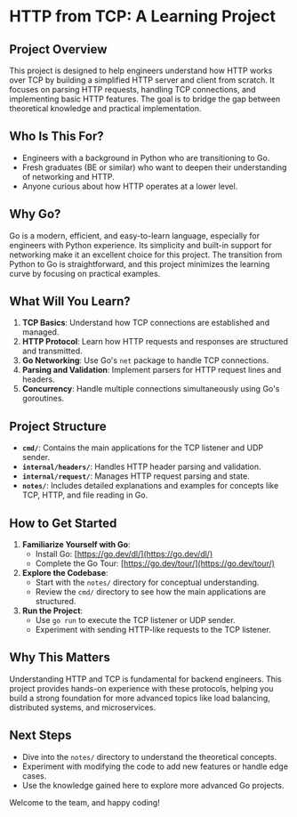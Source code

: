 # HTTP from TCP: A Learning Project

## **Project Overview**
This project is designed to help engineers understand how HTTP works over TCP by building a simplified HTTP server and client from scratch. It focuses on parsing HTTP requests, handling TCP connections, and implementing basic HTTP features. The goal is to bridge the gap between theoretical knowledge and practical implementation.

## **Who Is This For?**
- Engineers with a background in Python who are transitioning to Go.
- Fresh graduates (BE or similar) who want to deepen their understanding of networking and HTTP.
- Anyone curious about how HTTP operates at a lower level.

## **Why Go?**
Go is a modern, efficient, and easy-to-learn language, especially for engineers with Python experience. Its simplicity and built-in support for networking make it an excellent choice for this project. The transition from Python to Go is straightforward, and this project minimizes the learning curve by focusing on practical examples.

## **What Will You Learn?**
1. **TCP Basics**: Understand how TCP connections are established and managed.
2. **HTTP Protocol**: Learn how HTTP requests and responses are structured and transmitted.
3. **Go Networking**: Use Go's `net` package to handle TCP connections.
4. **Parsing and Validation**: Implement parsers for HTTP request lines and headers.
5. **Concurrency**: Handle multiple connections simultaneously using Go's goroutines.

## **Project Structure**
- **`cmd/`**: Contains the main applications for the TCP listener and UDP sender.
- **`internal/headers/`**: Handles HTTP header parsing and validation.
- **`internal/request/`**: Manages HTTP request parsing and state.
- **`notes/`**: Includes detailed explanations and examples for concepts like TCP, HTTP, and file reading in Go.

## **How to Get Started**
1. **Familiarize Yourself with Go**:
   - Install Go: [https://go.dev/dl/](https://go.dev/dl/)
   - Complete the Go Tour: [https://go.dev/tour/](https://go.dev/tour/)
2. **Explore the Codebase**:
   - Start with the `notes/` directory for conceptual understanding.
   - Review the `cmd/` directory to see how the main applications are structured.
3. **Run the Project**:
   - Use `go run` to execute the TCP listener or UDP sender.
   - Experiment with sending HTTP-like requests to the TCP listener.

## **Why This Matters**
Understanding HTTP and TCP is fundamental for backend engineers. This project provides hands-on experience with these protocols, helping you build a strong foundation for more advanced topics like load balancing, distributed systems, and microservices.

## **Next Steps**
- Dive into the `notes/` directory to understand the theoretical concepts.
- Experiment with modifying the code to add new features or handle edge cases.
- Use the knowledge gained here to explore more advanced Go projects.

Welcome to the team, and happy coding!
